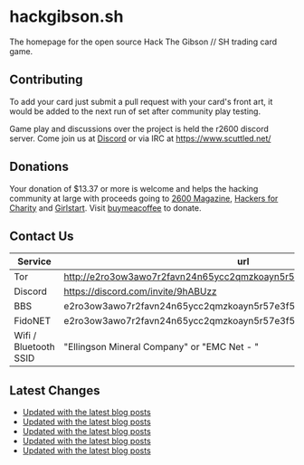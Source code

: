 # hackgibson.sh
The homepage for the open source Hack The Gibson // SH trading card game.


## Contributing

To add your card just submit a pull request with your card's front art, it would be added to the next run of set after community play testing.

Game play and discussions over the project is held the r2600 discord server. Come join us at [Discord](https://discord.com/invite/9hABUzz) or via IRC at https://www.scuttled.net/


## Donations

Your donation of $13.37 or more is welcome and helps the hacking community at large with proceeds going to [2600 Magazine](https://2600.com/), [Hackers for Charity](https://hackersforcharity.org) and [Girlstart](https://girlstart.org).  Visit [buymeacoffee](https://www.buymeacoffee.com/hackgibson.sh) to donate.


## Contact Us

Service | url
-|-
Tor | http://e2ro3ow3awo7r2favn24n65ycc2qmzkoayn5r57e3f56nvjwdcgg32ad.onion
Discord | https://discord.com/invite/9hABUzz
BBS | e2ro3ow3awo7r2favn24n65ycc2qmzkoayn5r57e3f56nvjwdcgg32ad.onion:23
FidoNET | e2ro3ow3awo7r2favn24n65ycc2qmzkoayn5r57e3f56nvjwdcgg32ad.onion:24554
Wifi / Bluetooth SSID | "Ellingson Mineral Company" or "EMC Net - <fidonet address>"

## Latest Changes
<!-- BLOG-POST-LIST:START -->
- [Updated with the latest blog posts](https://github.com/DFW2600/hackgibson.sh/commit/a53ae762af5120a75e631cf42902beef1c248495)
- [Updated with the latest blog posts](https://github.com/DFW2600/hackgibson.sh/commit/44866557cd098129690e6641362bfdc060ccbf1d)
- [Updated with the latest blog posts](https://github.com/DFW2600/hackgibson.sh/commit/5f7e2f6097c0c6e99c359b2da86df9edf050a8a2)
- [Updated with the latest blog posts](https://github.com/DFW2600/hackgibson.sh/commit/f2aefd50ea8c8358f85e1f62ddb00e6a6f88c510)
- [Updated with the latest blog posts](https://github.com/DFW2600/hackgibson.sh/commit/bbb61b750e7682731c136fe447e844f211d1dcec)
<!-- BLOG-POST-LIST:END -->
